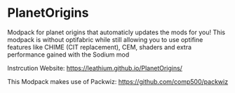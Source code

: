 # PlanetOrigins
Modpack for planet origins that automaticly updates the mods for you!
This modpack is without optifabric while still allowing you to use optifine features like CHIME (CIT replacement), CEM, shaders and extra performance gained with the Sodium mod

Instrcution Website: https://leathium.github.io/PlanetOrigins/

This Modpack makes use of Packwiz: https://github.com/comp500/packwiz
